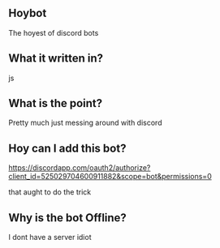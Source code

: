 ## Hoybot
The hoyest of discord bots

## What it written in?
js

## What is the point?
Pretty much just messing around with discord

## Hoy can I add this bot?
https://discordapp.com/oauth2/authorize?client_id=525029704600911882&scope=bot&permissions=0

that aught to do the trick

## Why is the bot Offline?
I dont have a server idiot
